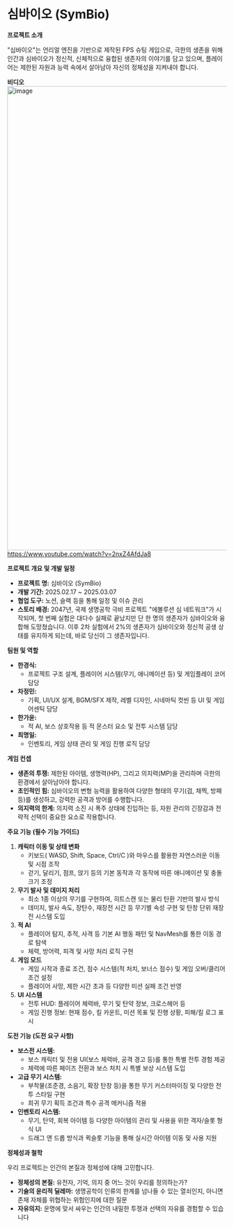 # 심바이오 (SymBio)

**프로젝트 소개**

"심바이오"는 언리얼 엔진을 기반으로 제작된 FPS 슈팅 게임으로, 극한의 생존을 위해 인간과 심바이오가 정신적, 신체적으로 융합된 생존자의 이야기를 담고 있으며, 플레이어는 제한된 자원과 능력 속에서 살아남아 자신의 정체성을 지켜내야 합니다.

**비디오**
<img width="1909" height="1064" alt="image" src="https://github.com/user-attachments/assets/8ecae2ff-7121-41fc-b447-b92fac85a695" />
https://www.youtube.com/watch?v=2nxZ4AfdJa8

**프로젝트 개요 및 개발 일정**

- **프로젝트 명:** 심바이오 (SymBio)
- **개발 기간:** 2025.02.17 ~ 2025.03.07
- **협업 도구:** 노션, 슬랙 등을 통해 일정 및 이슈 관리
- **스토리 배경:**
2047년, 국제 생명공학 극비 프로젝트 "에볼루션 심 네트워크"가 시작되며, 첫 번째 실험은 대다수 실패로 끝났지만 단 한 명의 생존자가 심바이오와 융합해 도망쳤습니다. 이후 2차 실험에서 2%의 생존자가 심바이오와 정신적 공생 상태를 유지하게 되는데, 바로 당신이 그 생존자입니다.

**팀원 및 역할**

- **한경식:**
    - 프로젝트 구조 설계, 플레이어 시스템(무기, 애니메이션 등) 및 게임플레이 코어 담당
- **차정민:**
    - 기획, UI/UX 설계, BGM/SFX 제작, 레벨 디자인, 시네마틱 컷씬 등 UI 및 게임 어센틱 담당
- **한가윤:**
    - 적 AI, 보스 상호작용 등 적 몬스터 요소 및 전투 시스템 담당
- **최명일:**
    - 인벤토리, 게임 상태 관리 및 게임 진행 로직 담당

**게임 컨셉**

- **생존의 투쟁:** 제한된 아이템, 생명력(HP), 그리고 의지력(MP)을 관리하며 극한의 환경에서 살아남아야 합니다.
- **초인적인 힘:** 심바이오의 변형 능력을 활용하여 다양한 형태의 무기(검, 채찍, 방패 등)를 생성하고, 강력한 공격과 방어를 수행합니다.
- **의지력의 한계:** 의지력 소진 시 폭주 상태에 진입하는 등, 자원 관리의 긴장감과 전략적 선택이 중요한 요소로 작용합니다.

**주요 기능 (필수 기능 가이드)**

1. **캐릭터 이동 및 상태 변화**
    - 키보드( WASD, Shift, Space, Ctrl/C )와 마우스를 활용한 자연스러운 이동 및 시점 조작
    - 걷기, 달리기, 점프, 앉기 등의 기본 동작과 각 동작에 따른 애니메이션 및 충돌 크기 조정
2. **무기 발사 및 데미지 처리**
    - 최소 1종 이상의 무기를 구현하여, 히트스캔 또는 물리 탄환 기반의 발사 방식
    - 데미지, 발사 속도, 장탄수, 재장전 시간 등 무기별 속성 구현 및 탄창 단위 재장전 시스템 도입
3. **적 AI**
    - 플레이어 탐지, 추적, 사격 등 기본 AI 행동 패턴 및 NavMesh를 통한 이동 경로 탐색
    - 체력, 방어력, 피격 및 사망 처리 로직 구현
4. **게임 모드**
    - 게임 시작과 종료 조건, 점수 시스템(적 처치, 보너스 점수) 및 게임 오버/클리어 조건 설정
    - 플레이어 사망, 제한 시간 초과 등 다양한 미션 실패 조건 반영
5. **UI 시스템**
    - 전투 HUD: 플레이어 체력바, 무기 및 탄약 정보, 크로스헤어 등
    - 게임 진행 정보: 현재 점수, 킬 카운트, 미션 목표 및 진행 상황, 피해/킬 로그 표시

**도전 기능 (도전 요구 사항)**

- **보스전 시스템:**
    - 보스 캐릭터 및 전용 UI(보스 체력바, 공격 경고 등)를 통한 특별 전투 경험 제공
    - 체력에 따른 페이즈 전환과 보스 처치 시 특별 보상 시스템 도입
- **고급 무기 시스템:**
    - 부착물(조준경, 소음기, 확장 탄창 등)을 통한 무기 커스터마이징 및 다양한 전투 스타일 구현
    - 희귀 무기 획득 조건과 특수 공격 메커니즘 적용
- **인벤토리 시스템:**
    - 무기, 탄약, 회복 아이템 등 다양한 아이템의 관리 및 사용을 위한 격자/슬롯 형식 UI
    - 드래그 앤 드롭 방식과 퀵슬롯 기능을 통해 실시간 아이템 이동 및 사용 지원

**정체성과 철학**

우리 프로젝트는 인간의 본질과 정체성에 대해 고민합니다.

- **정체성의 본질:** 유전자, 기억, 의지 중 어느 것이 우리를 정의하는가?
- **기술의 윤리적 딜레마:** 생명공학이 인류의 한계를 넘나들 수 있는 열쇠인지, 아니면 존재 자체를 위협하는 위험인지에 대한 질문
- **자유의지:** 운명에 맞서 싸우는 인간의 내밀한 투쟁과 선택의 자유를 경험할 수 있습니다
